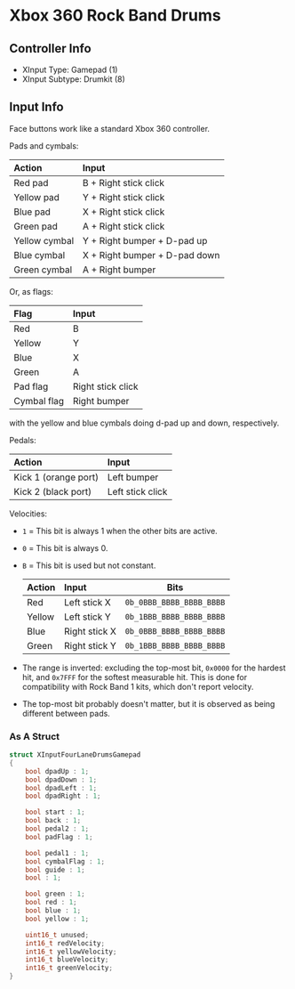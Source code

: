 # Xbox 360 Rock Band Drums

## Controller Info

- XInput Type: Gamepad (1)
- XInput Subtype: Drumkit (8)

## Input Info

Face buttons work like a standard Xbox 360 controller.

Pads and cymbals:

| Action        | Input                         |
| :-----        | :----                         |
| Red pad       | B + Right stick click         |
| Yellow pad    | Y + Right stick click         |
| Blue pad      | X + Right stick click         |
| Green pad     | A + Right stick click         |
| Yellow cymbal | Y + Right bumper + D-pad up   |
| Blue cymbal   | X + Right bumper + D-pad down |
| Green cymbal  | A + Right bumper              |

Or, as flags:

| Flag        | Input             |
| :-----      | :----             |
| Red         | B                 |
| Yellow      | Y                 |
| Blue        | X                 |
| Green       | A                 |
| Pad flag    | Right stick click |
| Cymbal flag | Right bumper      |

with the yellow and blue cymbals doing d-pad up and down, respectively.

Pedals:

| Action               | Input            |
| :-----               | :----            |
| Kick 1 (orange port) | Left bumper      |
| Kick 2 (black port)  | Left stick click |

Velocities:

- `1` = This bit is always 1 when the other bits are active.
- `0` = This bit is always 0.
- `B` = This bit is used but not constant.

  | Action | Input         | Bits                     |
  | :----- | :----         | :--:                     |
  | Red    | Left stick X  | `0b_0BBB_BBBB_BBBB_BBBB` |
  | Yellow | Left stick Y  | `0b_1BBB_BBBB_BBBB_BBBB` |
  | Blue   | Right stick X | `0b_0BBB_BBBB_BBBB_BBBB` |
  | Green  | Right stick Y | `0b_1BBB_BBBB_BBBB_BBBB` |

- The range is inverted: excluding the top-most bit, `0x0000` for the hardest hit, and `0x7FFF` for the softest measurable hit. This is done for compatibility with Rock Band 1 kits, which don't report velocity.
- The top-most bit probably doesn't matter, but it is observed as being different between pads.

### As A Struct

```c
struct XInputFourLaneDrumsGamepad
{
    bool dpadUp : 1;
    bool dpadDown : 1;
    bool dpadLeft : 1;
    bool dpadRight : 1;

    bool start : 1;
    bool back : 1;
    bool pedal2 : 1;
    bool padFlag : 1;

    bool pedal1 : 1;
    bool cymbalFlag : 1;
    bool guide : 1;
    bool : 1;

    bool green : 1;
    bool red : 1;
    bool blue : 1;
    bool yellow : 1;

    uint16_t unused;
    int16_t redVelocity;
    int16_t yellowVelocity;
    int16_t blueVelocity;
    int16_t greenVelocity;
}
```
